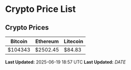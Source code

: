 # Crypto Price List

## Crypto Prices
| Bitcoin | Ethereum | Litecoin |
| ------- | -------- | -------- |
| $104343 | $2502.45 | $84.83 |
**Last Updated:** 2025-06-19 18:57 UTC
**Last Updated:** $DATE$
